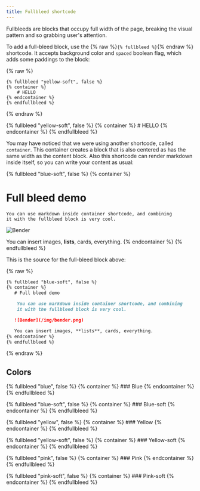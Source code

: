 ```yaml
---
title: Fullbleed shortcode
---
```


Fullbleeds are blocks that occupy full width of the page,
breaking the visual pattern and so grabbing user's attention.

To add a full-bleed block, use the {% raw %}`{% fullbleed %}`{% endraw %}
shortcode. It accepts background color and `spaced` boolean
flag, which adds some paddings to the block:


{% raw %}
```
{% fullbleed "yellow-soft", false %}
{% container %}
    # HELLO
{% endcontainer %}
{% endfullbleed %}
```
{% endraw %}

{% fullbleed "yellow-soft", false %}
{% container %}
    # HELLO
{% endcontainer %}
{% endfullbleed %}

You may have noticed that we were using another shortcode, called `container`.
This container creates a block that is also centered as has the same width
as the content block. Also this shortcode can render markdown inside itself,
so you can write your content as usual:

{% fullbleed "blue-soft", false %}
{% container %}
   # Full bleed demo

    You can use markdown inside container shortcode, and combining
    it with the fullbleed block is very cool.

   ![Bender](/img/bender.png)

   You can insert images, **lists**, cards, everything.
{% endcontainer %}
{% endfullbleed %}

This is the source for the full-bleed block above:

{% raw %}
``` markdown
{% fullbleed "blue-soft", false %}
{% container %}
   # Full bleed demo

    You can use markdown inside container shortcode, and combining
    it with the fullbleed block is very cool.

   ![Bender](/img/bender.png)

   You can insert images, **lists**, cards, everything.
{% endcontainer %}
{% endfullbleed %}
```
{% endraw %}

## Colors

{% fullbleed "blue", false %}
{% container %}
    ### Blue
{% endcontainer %}
{% endfullbleed %}

{% fullbleed "blue-soft", false %}
{% container %}
    ### Blue-soft
{% endcontainer %}
{% endfullbleed %}

{% fullbleed "yellow", false %}
{% container %}
    ### Yellow
{% endcontainer %}
{% endfullbleed %}

{% fullbleed "yellow-soft", false %}
{% container %}
    ### Yellow-soft
{% endcontainer %}
{% endfullbleed %}

{% fullbleed "pink", false %}
{% container %}
    ### Pink
{% endcontainer %}
{% endfullbleed %}

{% fullbleed "pink-soft", false %}
{% container %}
    ### Pink-soft
{% endcontainer %}
{% endfullbleed %}
